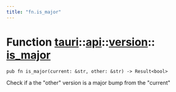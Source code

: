 ```yaml
---
title: "fn.is_major"
---
```


# Function [tauri](/docs/api/rust/tauri/../../index.html)::​[api](/docs/api/rust/tauri/../index.html)::​[version](/docs/api/rust/tauri/index.html)::​[is_major](/docs/api/rust/tauri/)

    pub fn is_major(current: &str, other: &str) -> Result<bool>

Check if a the "other" version is a major bump from the "current"
